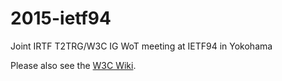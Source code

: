 # 2015-ietf94

Joint IRTF T2TRG/W3C IG WoT meeting at IETF94 in Yokohama

Please also see the [W3C Wiki](https://www.w3.org/WoT/IG/wiki/F2F_meeting_29-30_October_2015,_Sapporo,_Japan#Joint_IRTF_T2T_RG_and_W3C_WoT_IG_meeting_in_Yokohama_on_31st_Oct._.2F1st_Nov.).
